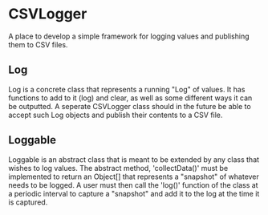 # CSVLogger
A place to develop a simple framework for logging values and publishing them to CSV files.

## Log
Log is a concrete class that represents a running "Log" of values. It has functions to add to it (log) and clear, as well as some different ways it can be outputted. A seperate CSVLogger class should in the future be able to accept such Log objects and publish their contents to a CSV file.

## Loggable
Loggable is an abstract class that is meant to be extended by any class that wishes to log values. The abstract method, 'collectData()' must be implemented to return an Object[] that represents a "snapshot" of whatever needs to be logged. A user must then call the 'log()' function of the class at a periodic interval to capture a "snapshot" and add it to the log at the time it is captured.
